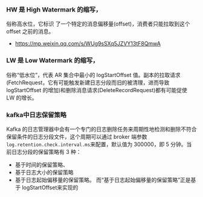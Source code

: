 ### HW 是 High Watermark 的缩写，
俗称高水位，它标识 了一个特定的消息偏移量(offset)，消费者只能拉取到这个 offset 之前的消息。

- https://mp.weixin.qq.com/s/WUg9sSXq5JZVY13tF8QmwA

### LW 是 Low Watermark 的缩写，
俗称“低水位”，代表 AR 集合中最小的 logStartOffset 值。副本的拉取请求(FetchRequest，它有可能触发新建日志分段而旧的被清理，进而导致 logStartOffset 的增加)和删除消息请求(DeleteRecordRequest)都有可能促使 LW 的增长。

### kafka中日志保留策略
 Kafka 的日志管理器中会有一个专门的日志删除任务来周期性地检测和删除不符合保留条件的日志分段文件，这个周期可以通过 broker 端参数 ```log.retention.check.interval.ms```来配置，默认值为 300000，即 5 分钟。当前日志分段的保留策略有 3 种：
 - 基于时间的保留策略、
 - 基于日志大小的保留策略
 - 基于日志起始偏移量的保留策略。
 而“基于日志起始偏移量的保留策略”正是基于 logStartOffset来实现的
